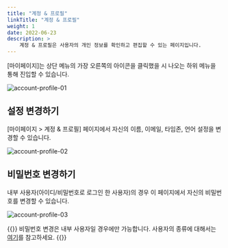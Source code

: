 ```yaml
---
title: "계정 & 프로필"
linkTitle: "계정 & 프로필"
weight: 1
date: 2022-06-23
description: >
    계정 & 프로필은 사용자의 개인 정보를 확인하고 편집할 수 있는 페이지입니다.
---
```


[마이페이지]는 상단 메뉴의 가장 오른쪽의 아이콘을 클릭했을 시 나오는 하위 메뉴을 통해 진입할 수 있습니다.

![account-profile-01](/ko/docs/guides/my-page/account-profile-img/account-profile-01.png)

## 설정 변경하기
[마이페이지 > 계정 & 프로필] 페이지에서 자신의 이름, 이메일, 타임존, 언어 설정을 변경할 수 있습니다.

![account-profile-02](/ko/docs/guides/my-page/account-profile-img/account-profile-02.png)

## 비밀번호 변경하기
내부 사용자(아이디/비밀번호로 로그인 한 사용자)의 경우 이 페이지에서 자신의 비밀번호를 변경할 수 있습니다.

![account-profile-03](/ko/docs/guides/my-page/account-profile-img/account-profile-03.png)

{{<alert>}}
비밀번호 변경은 내부 사용자일 경우에만 가능합니다. 사용자의 종류에 대해서는 [여기](/ko/docs/guides/administration/iam-user/)를 참고하세요.
{{</alert>}}
